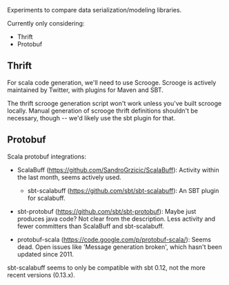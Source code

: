 Experiments to compare data serialization/modeling libraries.

Currently only considering:
  * Thrift
  * Protobuf

Thrift
------
For scala code generation, we'll need to use Scrooge.  Scrooge is actively maintained by Twitter, with plugins for Maven and SBT.

The thrift scrooge generation script won't work unless you've built scrooge locally.  Manual generation of scrooge thrift definitions shouldn't be necessary, though -- we'd likely use the sbt plugin for that.


Protobuf
--------
Scala protobuf integrations:
- ScalaBuff (https://github.com/SandroGrzicic/ScalaBuff):  Activity within the last month, seems actively used.
  + sbt-scalabuff (https://github.com/sbt/sbt-scalabuff):  An SBT plugin for scalabuff.

- sbt-protobuf (https://github.com/sbt/sbt-protobuf):  Maybe just produces java code?  Not clear from the description.  Less activity and fewer committers than ScalaBuff and sbt-scalabuff.

- protobuf-scala (https://code.google.com/p/protobuf-scala/):  Seems dead.  Open issues like 'Message generation broken', which hasn't been updated since 2011.


sbt-scalabuff seems to only be compatible with sbt 0.12, not the more recent versions (0.13.x).  

